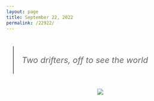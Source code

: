 ```yaml
---
layout: page
title: September 22, 2022
permalink: /22922/
---
```


<blockquote style="margin: 1.8em .8em;border-left: 2px solid #666;padding: 0.1em 1em;color: #666;font-size: 22px;font-style: italic;">
  <p>Two drifters, off to see the world</p>
</blockquote>

<div align="center">
  <img src="https://shawenyao.github.io/Photos/Others/DSC00282.jpg" />
</div>

<br>
